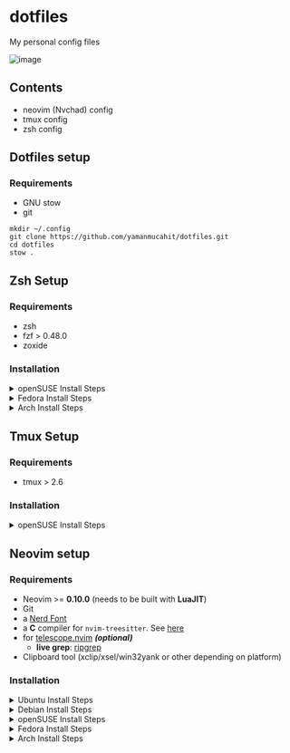 # dotfiles
My personal config files

![image](screenshot#1.png)

## Contents

- neovim (Nvchad) config
- tmux config
- zsh config

## Dotfiles setup

### Requirements

- GNU stow
- git

```
mkdir ~/.config
git clone https://github.com/yamanmucahit/dotfiles.git
cd dotfiles
stow .

```

## Zsh Setup

### Requirements

- zsh
- fzf > 0.48.0
- zoxide

### Installation
<details><summary>openSUSE Install Steps</summary>

```
sudo zypper install zsh fzf zoxide 
```
</details>
<details><summary>Fedora Install Steps</summary>

```
sudo dnf install zsh fzf zoxide
```
</details>

<details><summary>Arch Install Steps</summary>

```
sudo pacman -S zsh fzf zoxide
```
</details>

## Tmux Setup

### Requirements

- tmux > 2.6

### Installation
<details><summary>openSUSE Install Steps</summary>

```
sudo zypper install tmux
```
</details>


## Neovim setup

### Requirements

- Neovim >= **0.10.0** (needs to be built with **LuaJIT**)
- Git
- a [Nerd Font](https://www.nerdfonts.com/)
- a **C** compiler for `nvim-treesitter`. See [here](https://github.com/nvim-treesitter/nvim-treesitter#requirements)
- for [telescope.nvim](https://github.com/nvim-telescope/telescope.nvim) **_(optional)_**
  - **live grep**: [ripgrep](https://github.com/BurntSushi/ripgrep)
- Clipboard tool (xclip/xsel/win32yank or other depending on platform)

### Installation
<details><summary>Ubuntu Install Steps</summary>

```
sudo add-apt-repository ppa:neovim-ppa/unstable -y
sudo apt update
sudo apt install make gcc ripgrep unzip git xclip neovim
```
</details>
<details><summary>Debian Install Steps</summary>

```
sudo apt update
sudo apt install make gcc ripgrep unzip git xclip curl

# Now we install nvim
curl -LO https://github.com/neovim/neovim/releases/latest/download/nvim-linux64.tar.gz
sudo rm -rf /opt/nvim-linux64
sudo mkdir -p /opt/nvim-linux64
sudo chmod a+rX /opt/nvim-linux64
sudo tar -C /opt -xzf nvim-linux64.tar.gz

# make it available in /usr/local/bin, distro installs to /usr/bin
sudo ln -sf /opt/nvim-linux64/bin/nvim /usr/local/bin/
```
</details>
<details><summary>openSUSE Install Steps</summary>

```
sudo zypper install gcc make git ripgrep fd unzip neovim
```
</details>
<details><summary>Fedora Install Steps</summary>

```
sudo dnf install -y gcc make git ripgrep fd-find unzip neovim
```
</details>

<details><summary>Arch Install Steps</summary>

```
sudo pacman -S --noconfirm --needed gcc make git ripgrep fd unzip neovim
```
</details>
